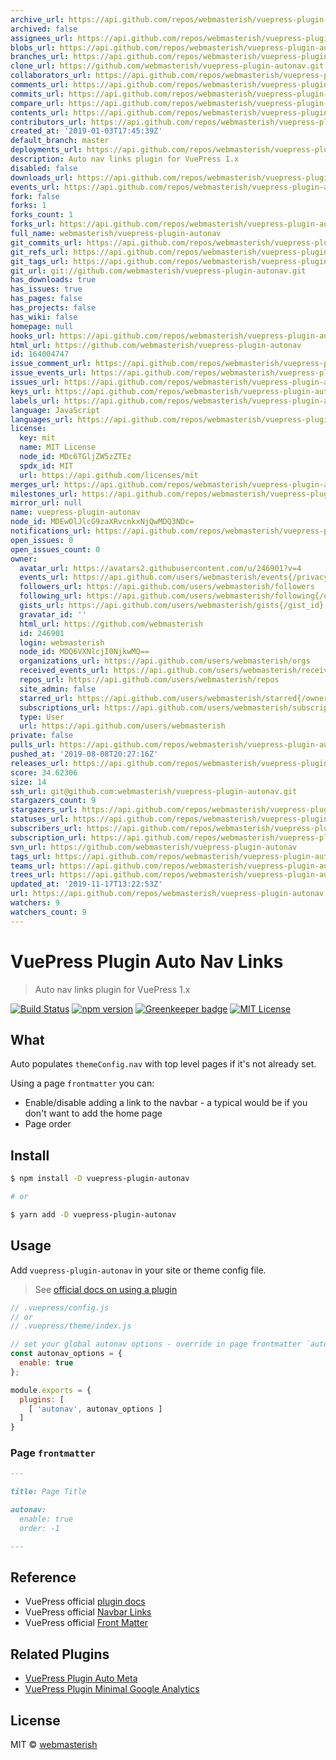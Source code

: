 ```yaml
---
archive_url: https://api.github.com/repos/webmasterish/vuepress-plugin-autonav/{archive_format}{/ref}
archived: false
assignees_url: https://api.github.com/repos/webmasterish/vuepress-plugin-autonav/assignees{/user}
blobs_url: https://api.github.com/repos/webmasterish/vuepress-plugin-autonav/git/blobs{/sha}
branches_url: https://api.github.com/repos/webmasterish/vuepress-plugin-autonav/branches{/branch}
clone_url: https://github.com/webmasterish/vuepress-plugin-autonav.git
collaborators_url: https://api.github.com/repos/webmasterish/vuepress-plugin-autonav/collaborators{/collaborator}
comments_url: https://api.github.com/repos/webmasterish/vuepress-plugin-autonav/comments{/number}
commits_url: https://api.github.com/repos/webmasterish/vuepress-plugin-autonav/commits{/sha}
compare_url: https://api.github.com/repos/webmasterish/vuepress-plugin-autonav/compare/{base}...{head}
contents_url: https://api.github.com/repos/webmasterish/vuepress-plugin-autonav/contents/{+path}
contributors_url: https://api.github.com/repos/webmasterish/vuepress-plugin-autonav/contributors
created_at: '2019-01-03T17:45:39Z'
default_branch: master
deployments_url: https://api.github.com/repos/webmasterish/vuepress-plugin-autonav/deployments
description: Auto nav links plugin for VuePress 1.x
disabled: false
downloads_url: https://api.github.com/repos/webmasterish/vuepress-plugin-autonav/downloads
events_url: https://api.github.com/repos/webmasterish/vuepress-plugin-autonav/events
fork: false
forks: 1
forks_count: 1
forks_url: https://api.github.com/repos/webmasterish/vuepress-plugin-autonav/forks
full_name: webmasterish/vuepress-plugin-autonav
git_commits_url: https://api.github.com/repos/webmasterish/vuepress-plugin-autonav/git/commits{/sha}
git_refs_url: https://api.github.com/repos/webmasterish/vuepress-plugin-autonav/git/refs{/sha}
git_tags_url: https://api.github.com/repos/webmasterish/vuepress-plugin-autonav/git/tags{/sha}
git_url: git://github.com/webmasterish/vuepress-plugin-autonav.git
has_downloads: true
has_issues: true
has_pages: false
has_projects: false
has_wiki: false
homepage: null
hooks_url: https://api.github.com/repos/webmasterish/vuepress-plugin-autonav/hooks
html_url: https://github.com/webmasterish/vuepress-plugin-autonav
id: 164004747
issue_comment_url: https://api.github.com/repos/webmasterish/vuepress-plugin-autonav/issues/comments{/number}
issue_events_url: https://api.github.com/repos/webmasterish/vuepress-plugin-autonav/issues/events{/number}
issues_url: https://api.github.com/repos/webmasterish/vuepress-plugin-autonav/issues{/number}
keys_url: https://api.github.com/repos/webmasterish/vuepress-plugin-autonav/keys{/key_id}
labels_url: https://api.github.com/repos/webmasterish/vuepress-plugin-autonav/labels{/name}
language: JavaScript
languages_url: https://api.github.com/repos/webmasterish/vuepress-plugin-autonav/languages
license:
  key: mit
  name: MIT License
  node_id: MDc6TGljZW5zZTEz
  spdx_id: MIT
  url: https://api.github.com/licenses/mit
merges_url: https://api.github.com/repos/webmasterish/vuepress-plugin-autonav/merges
milestones_url: https://api.github.com/repos/webmasterish/vuepress-plugin-autonav/milestones{/number}
mirror_url: null
name: vuepress-plugin-autonav
node_id: MDEwOlJlcG9zaXRvcnkxNjQwMDQ3NDc=
notifications_url: https://api.github.com/repos/webmasterish/vuepress-plugin-autonav/notifications{?since,all,participating}
open_issues: 0
open_issues_count: 0
owner:
  avatar_url: https://avatars2.githubusercontent.com/u/246901?v=4
  events_url: https://api.github.com/users/webmasterish/events{/privacy}
  followers_url: https://api.github.com/users/webmasterish/followers
  following_url: https://api.github.com/users/webmasterish/following{/other_user}
  gists_url: https://api.github.com/users/webmasterish/gists{/gist_id}
  gravatar_id: ''
  html_url: https://github.com/webmasterish
  id: 246901
  login: webmasterish
  node_id: MDQ6VXNlcjI0NjkwMQ==
  organizations_url: https://api.github.com/users/webmasterish/orgs
  received_events_url: https://api.github.com/users/webmasterish/received_events
  repos_url: https://api.github.com/users/webmasterish/repos
  site_admin: false
  starred_url: https://api.github.com/users/webmasterish/starred{/owner}{/repo}
  subscriptions_url: https://api.github.com/users/webmasterish/subscriptions
  type: User
  url: https://api.github.com/users/webmasterish
private: false
pulls_url: https://api.github.com/repos/webmasterish/vuepress-plugin-autonav/pulls{/number}
pushed_at: '2019-08-08T20:27:16Z'
releases_url: https://api.github.com/repos/webmasterish/vuepress-plugin-autonav/releases{/id}
score: 34.62306
size: 14
ssh_url: git@github.com:webmasterish/vuepress-plugin-autonav.git
stargazers_count: 9
stargazers_url: https://api.github.com/repos/webmasterish/vuepress-plugin-autonav/stargazers
statuses_url: https://api.github.com/repos/webmasterish/vuepress-plugin-autonav/statuses/{sha}
subscribers_url: https://api.github.com/repos/webmasterish/vuepress-plugin-autonav/subscribers
subscription_url: https://api.github.com/repos/webmasterish/vuepress-plugin-autonav/subscription
svn_url: https://github.com/webmasterish/vuepress-plugin-autonav
tags_url: https://api.github.com/repos/webmasterish/vuepress-plugin-autonav/tags
teams_url: https://api.github.com/repos/webmasterish/vuepress-plugin-autonav/teams
trees_url: https://api.github.com/repos/webmasterish/vuepress-plugin-autonav/git/trees{/sha}
updated_at: '2019-11-17T13:22:53Z'
url: https://api.github.com/repos/webmasterish/vuepress-plugin-autonav
watchers: 9
watchers_count: 9
---
```


# VuePress Plugin Auto Nav Links

> Auto nav links plugin for VuePress 1.x

[![Build Status](https://img.shields.io/travis/webmasterish/vuepress-plugin-autonav/master.svg?style=flat-square)](https://travis-ci.org/webmasterish/vuepress-plugin-autonav)
[![npm version](https://img.shields.io/npm/v/vuepress-plugin-autonav.svg?style=flat-square)](http://npm.im/vuepress-plugin-autonav)
[![Greenkeeper badge](https://badges.greenkeeper.io/webmasterish/vuepress-plugin-autonav.svg?style=flat-square)](https://greenkeeper.io/)
[![MIT License](https://img.shields.io/npm/l/express.svg?style=flat-square)](http://opensource.org/licenses/MIT)


## What

Auto populates `themeConfig.nav` with top level pages if it's not already set.

Using a page `frontmatter` you can:

- Enable/disable adding a link to the navbar - a typical would be if you don't
  want to add the home page
- Page order


## Install


```sh
$ npm install -D vuepress-plugin-autonav

# or

$ yarn add -D vuepress-plugin-autonav
```


## Usage

Add `vuepress-plugin-autonav` in your site or theme config file.

> See [official docs on using a plugin](https://vuepress.vuejs.org/plugin/using-a-plugin.html)


```js
// .vuepress/config.js
// or
// .vuepress/theme/index.js

// set your global autonav options - override in page frontmatter `autonav`
const autonav_options = {
  enable: true
};

module.exports = {
  plugins: [
    [ 'autonav', autonav_options ]
  ]
}
```


### Page `frontmatter`


```md
---

title: Page Title

autonav:
  enable: true
  order: -1

---

```


## Reference

- VuePress official [plugin docs](https://vuepress.vuejs.org/plugin/)
- VuePress official [Navbar Links](https://vuepress.vuejs.org/theme/default-theme-config.html#navbar-links)
- VuePress official [Front Matter](https://vuepress.vuejs.org/guide/frontmatter.html)


## Related Plugins

- [VuePress Plugin Auto Meta](https://github.com/webmasterish/vuepress-plugin-autometa)
- [VuePress Plugin Minimal Google Analytics](https://github.com/webmasterish/vuepress-plugin-minimal-analytics)


## License

MIT © [webmasterish](https://webmasterish.com)
